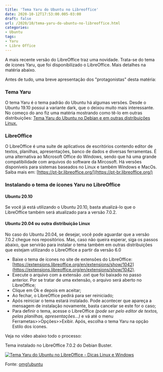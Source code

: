 ```yaml
---
title: 'Tema Yaru do Ubuntu no Libreoffice'
date: 2020-10-12T17:53:00.005-03:00
draft: false
url: /2020/10/tema-yaru-do-ubuntu-no-libreoffice.html
categories:
- Ubuntu
tags: 
- Yaru
- Libre Office
---
```


A mais recente versão do LibreOffice traz uma novidade. Trata-se do tema de ícones Yaru, que foi disponibilizado o LibreOffice. Mais detalhes na matéria abaixo.

  
  
  
  
  
  
  

Antes de tudo, uma breve apresentação dos "protagonistas" desta matéria:  
  

### Tema Yaru

  
O tema Yaru é o tema padrão do Ubuntu há algumas versões. Desde o Ubuntu 19.10 possui a variante dark, que o deixou muito mais interessante. No começo do ano fiz uma matéria mostrando como tê-lo em outras distribuições: [Tema Yaru do Ubuntu no Debian e em outras distribuições Linux.](https://info.wsouza.com.br/2020/03/tema-yaru-do-ubuntu-no-debian-e-em-outras-distribuicoes-linux.html)  
  

### LibreOffice

  
O LibreOffice é uma suíte de aplicativos de escritórios contendo editor de textos, planilhas, apresentações, banco de dados e diversas ferramentas. É uma alternativa ao Microsoft Office do Windows, sendo que há uma grande compatibilidade com arquivos do software da Mircosoft. Há versões disponíveis para sistemas baseados no Linux e também Windows e MacOs. Saiba mais em: [https://pt-br.libreoffice.org/](https://pt-br.libreoffice.org/)  
  

### Instalando o tema de ícones Yaru no LibreOffice

  

#### Ubuntu 20.10

  
Se você já está utilizando o Ubuntu 20.10, basta atualizá-lo que o LibreOffice também será atualizado para a versão 7.0.2.  
  

#### Ubuntu 20.04 ou outra distribuição Linux

  
No caso do Ubuntu 20.04, se desejar, você pode aguardar que a versão 7.0.2 chegue nos repositórios. Mas, caso não queira esperar, siga os passos abaixo, que servirão para instalar o tema também em outras distribuições que estejam utilizando o LibreOffice a partir da versão 6.0  
  

*   Baixe o tema de ícones no site de extensões do LibreOffice: [https://extensions.libreoffice.org/en/extensions/show/1042](https://extensions.libreoffice.org/en/extensions/show/1042).
*   Execute o arquivo com a extensão .oxt que foi baixado no passo anterior. Por se tratar de uma extensão, o arquivo será aberto no LibreOffice;
*   Clique em Ok e depois em aceitar;
*   Ao fechar, o LibreOffice pedirá para ser reiniciado;
*   Após reiniciar o tema estará instalado. Pode acontecer que apareça a mensagem de instalação novamente, basta cancelar se este for o caso;
*   Para definir o tema, acesse o LibreOffice _(pode ser pelo editor de textos, pelas planilhas, apresentações...)_ e vá até o menu Ferrametas>>Opções>>Exibir. Após, escolha o tema Yaru na opção Estilo dos ícones.

  
Veja no vídeo abaixo todo o processo:  
  

  
Tema instalado no LibreOffice 7.0.2 do Debian Buster.  
  

[![Tema Yaru do Ubuntu no LibreOffice - Dicas Linux e Windows](https://1.bp.blogspot.com/-2yyF7342KfI/X4S0EqKE_9I/AAAAAAAAQT0/Y8oJLSlj2zYfvfDimVrFekEhZ7KV2g3LQCNcBGAsYHQ/w640-h362/02.png "Tema Yaru do Ubuntu no LibreOffice - Dicas Linux e Windows")](https://1.bp.blogspot.com/-2yyF7342KfI/X4S0EqKE_9I/AAAAAAAAQT0/Y8oJLSlj2zYfvfDimVrFekEhZ7KV2g3LQCNcBGAsYHQ/s1360/02.png)

  
  
Fonte: [omg!ubuntu](https://www.omgubuntu.co.uk/2020/10/libreoffice-yaru-icons-ubuntu)

